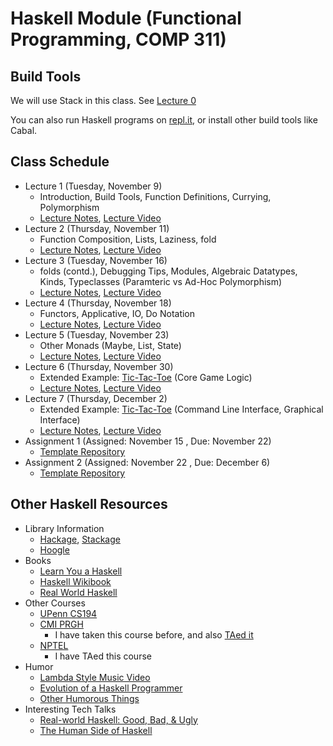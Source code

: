 # Haskell Module (Functional Programming, COMP 311)

## Build Tools

We will use Stack in this class. See [Lecture 0](https://agnishom.github.io/haskell-21/lectures/lecture0)

You can also run Haskell programs on [repl.it](https://repl.it/), or install other build tools like Cabal.

## Class Schedule

* Lecture 1 (Tuesday, November 9)
  - Introduction, Build Tools, Function Definitions, Currying, Polymorphism
  - [Lecture Notes](https://agnishom.github.io/haskell-21/lectures/lecture1), [Lecture Video](https://www.youtube.com/watch?v=iuEXKZ_cmxc&list=PLl06Ohc4hwoGc8NDc8Lu-TxluNc3KEJow)
* Lecture 2 (Thursday, November 11)
  - Function Composition, Lists, Laziness, fold
  - [Lecture Notes](https://agnishom.github.io/haskell-21/lectures/lecture2), [Lecture Video](https://www.youtube.com/watch?v=RRBbkecFy0k&list=PLl06Ohc4hwoGc8NDc8Lu-TxluNc3KEJow&index=2)
* Lecture 3 (Tuesday, November 16)
  - folds (contd.), Debugging Tips, Modules, Algebraic Datatypes, Kinds, Typeclasses (Paramteric vs Ad-Hoc Polymorphism)
  - [Lecture Notes](https://agnishom.github.io/haskell-21/lectures/lecture3), [Lecture Video](https://www.youtube.com/watch?v=f_uipSMZ4k8&list=PLl06Ohc4hwoGc8NDc8Lu-TxluNc3KEJow&index=3)
* Lecture 4 (Thursday, November 18)
  - Functors, Applicative, IO, Do Notation
  - [Lecture Notes](https://agnishom.github.io/haskell-21/lectures/lecture4), [Lecture Video](https://www.youtube.com/watch?v=8EPwcslUC1Y&list=PLl06Ohc4hwoGc8NDc8Lu-TxluNc3KEJow&index=4)
* Lecture 5 (Tuesday, November 23)
  - Other Monads (Maybe, List, State)
  - [Lecture Notes](https://agnishom.github.io/haskell-21/lectures/lecture5), [Lecture Video](https://www.youtube.com/watch?v=Vl1KrsPQ1o8&list=PLl06Ohc4hwoGc8NDc8Lu-TxluNc3KEJow&index=5)
* Lecture 6 (Thursday, November 30)
  - Extended Example: [Tic-Tac-Toe](https://github.com/JavaPLT/haskell-course/tree/main/tictactoe) (Core Game Logic)
  - [Lecture Notes](https://agnishom.github.io/haskell-21/lectures/lecture6), [Lecture Video](https://www.youtube.com/watch?v=s9-_Jx8ZOU4&list=PLl06Ohc4hwoGc8NDc8Lu-TxluNc3KEJow&index=6)
* Lecture 7 (Thursday, December 2)
  - Extended Example: [Tic-Tac-Toe](https://github.com/JavaPLT/haskell-course/tree/main/tictactoe) (Command Line Interface, Graphical Interface)
  - [Lecture Notes](https://agnishom.github.io/haskell-21/lectures/lecture7), [Lecture Video](https://www.youtube.com/watch?v=LIl7P8wUrUI&list=PLl06Ohc4hwoGc8NDc8Lu-TxluNc3KEJow&index=7)
* Assignment 1 (Assigned: November 15 , Due: November 22)
  - [Template Repository](https://github.com/JavaPLT/assignment-9/)
* Assignment 2 (Assigned: November 22 , Due: December 6)
  - [Template Repository](https://github.com/JavaPLT/assignment-10/)

## Other Haskell Resources

* Library Information
  - [Hackage](https://hackage.haskell.org/), [Stackage](https://www.stackage.org/)
  - [Hoogle](https://hoogle.haskell.org/)
* Books
  - [Learn You a Haskell](http://learnyouahaskell.com/)
  - [Haskell Wikibook](https://en.wikibooks.org/wiki/Haskell)
  - [Real World Haskell](http://book.realworldhaskell.org/)
* Other Courses
  - [UPenn CS194](https://www.seas.upenn.edu/~cis194/fall16/)
  - [CMI PRGH](https://www.cmi.ac.in/~spsuresh/teaching/prgh19/)
    + I have taken this course before, and also [TAed it](https://agnishom.github.io/PRGH17/)
  - [NPTEL](https://nptel.ac.in/courses/106/106/106106137/)
    + I have TAed this course
* Humor
  - [Lambda Style Music Video](http://www.youtube.com/watch?v=Ci48kqp11F8)
  - [Evolution of a Haskell Programmer](http://www.willamette.edu/~fruehr/haskell/evolution.html)
  - [Other Humorous Things](https://wiki.haskell.org/Humor)
* Interesting Tech Talks
  - [Real-world Haskell: Good, Bad, & Ugly](https://www.youtube.com/watch?v=7NB8tMa8sUk)
  - [The Human Side of Haskell](https://www.youtube.com/watch?v=Z0vkQLLUVGw)
